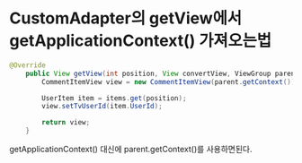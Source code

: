 # CustomAdapter의 getView에서 getApplicationContext\(\) 가져오는법

```java
@Override
    public View getView(int position, View convertView, ViewGroup parent) {
        CommentItemView view = new CommentItemView(parent.getContext());

        UserItem item = items.get(position);
        view.setTvUserId(item.UserId);

        return view;
    }
```

getApplicationContext\(\)  대신에 parent.getContext\(\)를 사용하면된다.



